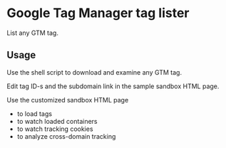 # Google Tag Manager tag lister

List any GTM tag.

## Usage

Use the shell script to download and examine any GTM tag.

Edit tag ID-s and the subdomain link in the sample sandbox HTML page.

Use the customized sandbox HTML page

- to load tags
- to watch loaded containers
- to watch tracking cookies
- to analyze cross-domain tracking

